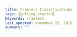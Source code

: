 ```yaml
---
title: Crawlers Classifications
tags: [getting-started]
keywords: crawlers
last_updated: November 23, 2015
summary: ""
---
```

